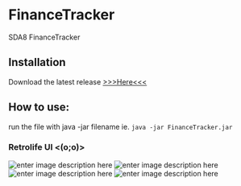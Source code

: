 # FinanceTracker
SDA8 FinanceTracker

## Installation
Download the latest release [>>>Here<<<](https://github.com/pXius/FinanceTracker/releases/tag/1.0)

## How to use: 
run the file with java -jar filename
ie.
`java -jar FinanceTracker.jar`


### Retrolife UI <(o;o)>
![enter image description here](https://i.imgur.com/voBKepM.png)
![enter image description here](https://i.imgur.com/sklfLOe.png)
![enter image description here](https://i.imgur.com/YcgqGcl.png)
![enter image description here](https://i.imgur.com/8EqpDJ9.png)
